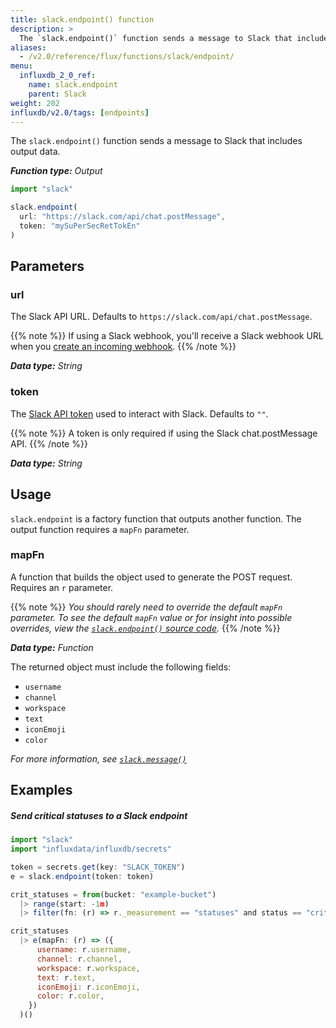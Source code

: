 ```yaml
---
title: slack.endpoint() function
description: >
  The `slack.endpoint()` function sends a message to Slack that includes output data.
aliases:
  - /v2.0/reference/flux/functions/slack/endpoint/
menu:
  influxdb_2_0_ref:
    name: slack.endpoint
    parent: Slack
weight: 202
influxdb/v2.0/tags: [endpoints]
---
```


The `slack.endpoint()` function sends a message to Slack that includes output data.

_**Function type:** Output_

```js
import "slack"

slack.endpoint(
  url: "https://slack.com/api/chat.postMessage",
  token: "mySuPerSecRetTokEn"
)
```

## Parameters

### url
The Slack API URL.
Defaults to `https://slack.com/api/chat.postMessage`.

{{% note %}}
If using a Slack webhook, you'll receive a Slack webhook URL when you
[create an incoming webhook](https://api.slack.com/incoming-webhooks#create_a_webhook).
{{% /note %}}

_**Data type:** String_

### token
The [Slack API token](https://get.slack.help/hc/en-us/articles/215770388-Create-and-regenerate-API-tokens)
used to interact with Slack.
Defaults to `""`.

{{% note %}}
A token is only required if using the Slack chat.postMessage API.
{{% /note %}}

_**Data type:** String_

## Usage
`slack.endpoint` is a factory function that outputs another function.
The output function requires a `mapFn` parameter.

### mapFn
A function that builds the object used to generate the POST request.
Requires an  `r` parameter.

{{% note %}}
_You should rarely need to override the default `mapFn` parameter.
To see the default `mapFn` value or for insight into possible overrides, view the
[`slack.endpoint()` source code](https://github.com/influxdata/flux/blob/master/stdlib/slack/slack.flux)._
{{% /note %}}

_**Data type:** Function_

The returned object must include the following fields:

- `username`
- `channel`
- `workspace`
- `text`
- `iconEmoji`
- `color`

_For more information, see [`slack.message()`](/v2.0/reference/flux/stdlib/slack/message/)_

## Examples

##### Send critical statuses to a Slack endpoint
```js
import "slack"
import "influxdata/influxdb/secrets"

token = secrets.get(key: "SLACK_TOKEN")
e = slack.endpoint(token: token)

crit_statuses = from(bucket: "example-bucket")
  |> range(start: -1m)
  |> filter(fn: (r) => r._measurement == "statuses" and status == "crit")

crit_statuses
  |> e(mapFn: (r) => ({
      username: r.username,
      channel: r.channel,
      workspace: r.workspace,
      text: r.text,
      iconEmoji: r.iconEmoji,
      color: r.color,
    })
  )()
```
